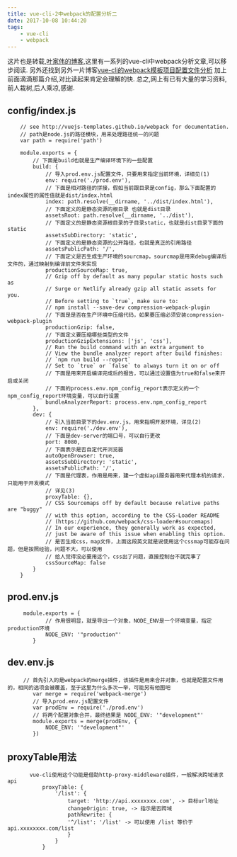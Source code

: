```yaml
---
title: vue-cli-2中webpack的配置分析二
date: 2017-10-08 10:44:20
tags:
    - vue-cli
    - webpack
---
```

这片也是转载,[叶家伟的博客](http://www.cnblogs.com/ye-hcj/p/7077796.html),这里有一系列的vue-cli中webpack分析文章,可以移步阅读.
另外还找到另外一片博客[vue-cli的webpack模板项目配置文件分析](http://blog.csdn.net/hongchh/article/details/55113751)
加上前面滴滴那篇介绍,对比读起来肯定会理解的快.
总之,网上有已有大量的学习资料,前人栽树,后人乘凉,感谢.
## config/index.js
        
        // see http://vuejs-templates.github.io/webpack for documentation.
        // path是node.js的路径模块，用来处理路径统一的问题
        var path = require('path')
        
        module.exports = {
            // 下面是build也就是生产编译环境下的一些配置
            build: {
                // 导入prod.env.js配置文件，只要用来指定当前环境，详细见(1)
                env: require('./prod.env'),
                // 下面是相对路径的拼接，假如当前跟目录是config，那么下面配置的index属性的属性值就是dist/index.html
                index: path.resolve(__dirname, '../dist/index.html'),
                // 下面定义的是静态资源的根目录 也就是dist目录
                assetsRoot: path.resolve(__dirname, '../dist'),
                // 下面定义的是静态资源根目录的子目录static，也就是dist目录下面的static
                assetsSubDirectory: 'static',
                // 下面定义的是静态资源的公开路径，也就是真正的引用路径
                assetsPublicPath: '/',
                // 下面定义是否生成生产环境的sourcmap，sourcmap是用来debug编译后文件的，通过映射到编译前文件来实现
                productionSourceMap: true,
                // Gzip off by default as many popular static hosts such as
                // Surge or Netlify already gzip all static assets for you.
                // Before setting to `true`, make sure to:
                // npm install --save-dev compression-webpack-plugin
                // 下面是是否在生产环境中压缩代码，如果要压缩必须安装compression-webpack-plugin
                productionGzip: false,
                // 下面定义要压缩哪些类型的文件
                productionGzipExtensions: ['js', 'css'],
                // Run the build command with an extra argument to
                // View the bundle analyzer report after build finishes:
                // `npm run build --report`
                // Set to `true` or `false` to always turn it on or off
                // 下面是用来开启编译完成后的报告，可以通过设置值为true和false来开启或关闭
                // 下面的process.env.npm_config_report表示定义的一个npm_config_report环境变量，可以自行设置
                bundleAnalyzerReport: process.env.npm_config_report
            },
            dev: {
                // 引入当前目录下的dev.env.js，用来指明开发环境，详见(2)
                env: require('./dev.env'),
                // 下面是dev-server的端口号，可以自行更改
                port: 8080,
                // 下面表示是否自定代开浏览器
                autoOpenBrowser: true,
                assetsSubDirectory: 'static',
                assetsPublicPath: '/',
                // 下面是代理表，作用是用来，建一个虚拟api服务器用来代理本机的请求，只能用于开发模式
                // 详见(3)
                proxyTable: {},
                // CSS Sourcemaps off by default because relative paths are "buggy"
                // with this option, according to the CSS-Loader README
                // (https://github.com/webpack/css-loader#sourcemaps)
                // In our experience, they generally work as expected,
                // just be aware of this issue when enabling this option.
                // 是否生成css，map文件，上面这段英文就是说使用这个cssmap可能存在问题，但是按照经验，问题不大，可以使用
                // 给人觉得没必要用这个，css出了问题，直接控制台不就完事了
                cssSourceMap: false
            }
        }
<!-- more -->        
## prod.env.js 
        
         module.exports = {
                // 作用很明显，就是导出一个对象，NODE_ENV是一个环境变量，指定production环境
                NODE_ENV: '"production"'
            }

## dev.env.js
        
         // 首先引入的是webpack的merge插件，该插件是用来合并对象，也就是配置文件用的，相同的选项会被覆盖，至于这里为什么多次一举，可能另有他图吧
            var merge = require('webpack-merge')
            // 导入prod.env.js配置文件
            var prodEnv = require('./prod.env')
            // 将两个配置对象合并，最终结果是 NODE_ENV: '"development"'
            module.exports = merge(prodEnv, {
                NODE_ENV: '"development"'
            })
            
## proxyTable用法
           
           vue-cli使用这个功能是借助http-proxy-middleware插件，一般解决跨域请求api
               proxyTable: {
                   '/list': {
                       target: 'http://api.xxxxxxxx.com', -> 目标url地址
                       changeOrigin: true, -> 指示是否跨域
                       pathRewrite: {
                       '^/list': '/list' -> 可以使用 /list 等价于 api.xxxxxxxx.com/list
                       }
                   }
               }
            
            
